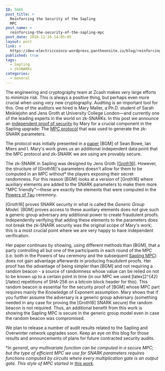 ```yaml
---
ID: 5665
post_title: >
  Reinforcing the Security of the Sapling
  MPC
post_name: >
  reinforcing-the-security-of-the-sapling-mpc
post_date: 2018-11-16 14:05:05
layout: post
link: >
  https://dev-electriccoinco-wordpress.pantheonsite.io/blog/reinforcing-the-security-of-the-sapling-mpc/
published: true
tags:
  - Sapling
  - zkSNARKs
categories:
  - General
---
```

<!-- wp:paragraph {"fontSize":"medium"} -->
<p class="has-medium-font-size">The engineering and cryptography team at Zcash makes very large efforts to minimize risk. This is always a positive thing, but perhaps even more crucial when using very new cryptography. Auditing is an important tool for this. One of the auditors we hired is Mary Maller,&nbsp;a Ph.D. student of Sarah Meiklejohn and Jens Groth at University College London—and currently one of the leading experts in the world on zk-SNARKs. In this post we announce an <a href="https://github.com/zcash/sapling-security-analysis/blob/master/MaryMallerUpdated.pdf">independent proof of security</a> by Mary for a crucial component in the Sapling upgrade:&nbsp;The <a href="https://z.cash/blog/new-mpc-protocol/">MPC protocol</a> that was used to generate the zk-SNARK parameters.</p>
<!-- /wp:paragraph -->
<!-- wp:paragraph {"fontSize":"medium"} -->
<p class="has-medium-font-size">The protocol was initially presented in a <a href="https://github.com/arielgabizon/sapling-security-analysis/blob/master/secondmpc.pdf">paper</a>&nbsp;[BGM] of Sean Bowe, Ian Miers and I. Mary's work gives us an additional independent data point that the MPC protocol and zk-SNARK we are using are provably secure.</p>
<!-- /wp:paragraph -->
<!-- wp:paragraph {"fontSize":"medium"} -->
<p class="has-medium-font-size">The zk-SNARK in Sapling was designed by Jens Groth <a href="https://eprint.iacr.org/2016/260">[Groth16]</a>. However, the structure of [Groth16]'s parameters doesn't allow for them to be computed in an MPC without* the players exposing their secret randomness. For this reason [BGM] looks at a version of [Groth16] where auxiliary elements are added to the SNARK parameters to make them more "MPC friendly"—these are exactly the elements that were computed in the <a href="https://z.cash.foundation/blog/powers-of-tau/">Powers of Tau</a> ceremony.</p>
<!-- /wp:paragraph -->
<!-- wp:paragraph {"fontSize":"medium"} -->
<p class="has-medium-font-size">[Groth16] proves SNARK security in what is called the <em>Generic Group Model.</em>&nbsp;[BGM] proves access to these auxiliary elements does not give such a generic group adversary any additional power to create fraudulent proofs. Independently verifying that adding these elements to the parameters does not break the zk-SNARK security was the original scope of Mary's work; this is a most crucial point where we are very happy to have independent verification.</p>
<!-- /wp:paragraph -->
<!-- wp:paragraph -->
<p>Her paper continues by showing, using different methods than [BGM], that a party controlling all but one of the participants in each round of the MPC (i.e. both in the Powers of tau ceremony and the subsequent <a href="https://z.cash/blog/completion-of-the-sapling-mpc/">Sapling MPC</a>) does not gain advantage afterwards in producing fraudulent proofs. Her proof has the advantage of being simpler than [BGM] and not requiring a random beacon - a source of randomness whose value can be relied on not to be known up to a certain point in time (in our MPC we used [latex]2^{42}[/latex] repetitions of SHA-256 on a bitcoin block header for this). This random beacon is essential for the security proof of [BGM] whose MPC part requires mainly the Knowledge of Exponent assumption. Mary shows that if you further assume the adversary is a generic group adversary (something needed in any case for proving the [Groth16] SNARK secure) the random beacon is not required. Thus, an additional benefit from this work is showing the Sapling MPC is secure in the generic group model even in case the random beacon was compromised.</p>
<!-- /wp:paragraph -->
<!-- wp:paragraph -->
<p>We plan to release a number of audit results related to the Sapling and Overwinter network upgrades soon. Keep an eye on this blog for those results and announcements of plans for future contracted security audits.</p>
<!-- /wp:paragraph -->
<!-- wp:paragraph -->
<p>*<em>In general, any multivariate function can be computed in a secure MPC; but the type of efficient MPC we use for SNARK parameters requires functions computed by circuits where every multiplication gate is an output gate. This style of MPC started in <a href="https://www.ieee-security.org/TC/SP2015/papers-archived/6949a287.pdf">this work</a>.</em></p>
<!-- /wp:paragraph -->